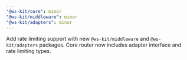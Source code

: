 ```yaml
---
"@ws-kit/core": minor
"@ws-kit/middleware": minor
"@ws-kit/adapters": minor
---
```


Add rate limiting support with new `@ws-kit/middleware` and `@ws-kit/adapters` packages. Core router now includes adapter interface and rate limiting types.
